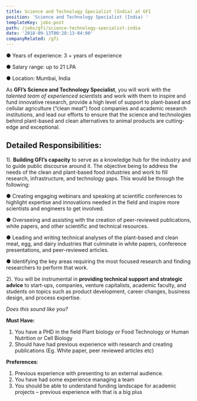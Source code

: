 ```yaml
---
title: Science and Technology Specialist (India) at GFI
position: 'Science and Technology Specialist (India) '
templateKey: jobs-post
path: /jobs/gfi/science-technology-specialist-india
date: '2018-09-13T00:28:13-04:00'
companyRelated: /gfi
---
```

● Years of experience: 3 + years of experience

● Salary range: up to 21 LPA

● Location: Mumbai, India

As **GFI’s Science and Technology Specialist**, you will work with the _talented team of experienced scientists_ and work with them to inspire and fund innovative research, provide a high level of support to plant-based and cellular agriculture (“clean meat”) food companies and academic research institutions, and lead our efforts to ensure that the science and technologies behind plant-based and clean alternatives to animal products are cutting-edge and exceptional.

## Detailed Responsibilities:

1). **Building GFI’s capacity** to serve as a knowledge hub for the industry and to guide public discourse around it. The objective being to address the needs of the clean and plant-based food industries and work to fill research, infrastructure, and technology gaps. This would be through the following:

● Creating engaging webinars and speaking at scientific conferences to highlight expertise and innovations needed in the field and inspire more scientists and engineers to get involved.

● Overseeing and assisting with the creation of peer-reviewed publications, white papers, and other scientific and technical resources.

● Leading and writing technical analyses of the plant-based and clean meat, egg, and dairy industries that culminate in white papers, conference presentations, and peer-reviewed articles.

● Identifying the key areas requiring the most focused research and finding researchers to perform that work.

2). You will be instrumental in **providing technical support and strategic advice** to start-ups, companies, venture capitalists, academic faculty, and students on topics such as product development, career changes, business design, and process expertise.

_Does this sound like you?_

**Must Have:**

1. You have a PHD in the field Plant biology or Food Technology or Human Nutrition or Cell Biology
2. Should have had previous experience with research and creating publications (Eg. White paper, peer reviewed articles etc)

**Preferences**:

1. Previous experience with presenting to an external audience.
2. You have had some experience managing a team
3. You should be able to understand funding landscape for academic projects – previous experience with that is a big plus
